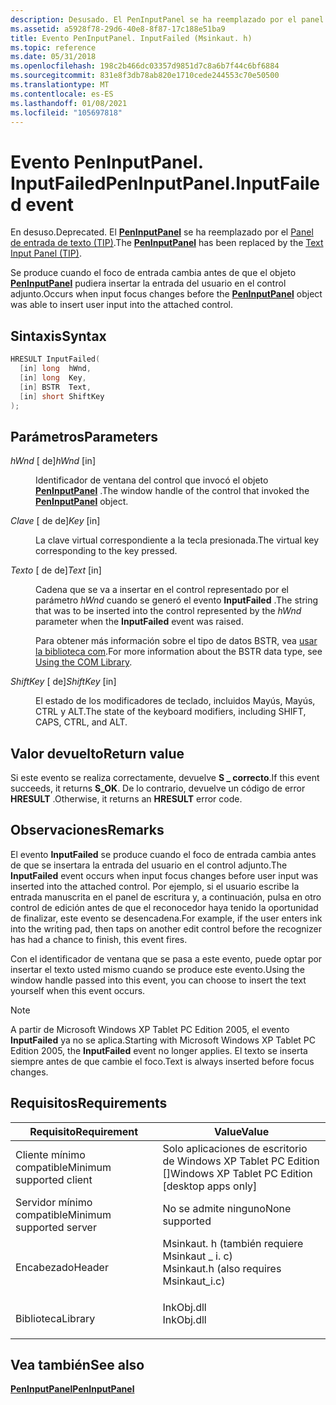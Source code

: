 ```yaml
---
description: Desusado. El PenInputPanel se ha reemplazado por el panel de entrada de texto (TIP). Se produce cuando el foco de entrada cambia antes de que el objeto PenInputPanel pudiera insertar la entrada del usuario en el control adjunto.
ms.assetid: a5928f78-29d6-40e8-8f87-17c188e51ba9
title: Evento PenInputPanel. InputFailed (Msinkaut. h)
ms.topic: reference
ms.date: 05/31/2018
ms.openlocfilehash: 198c2b466dc03357d9851d7c8a6b7f44c6bf6884
ms.sourcegitcommit: 831e8f3db78ab820e1710cede244553c70e50500
ms.translationtype: MT
ms.contentlocale: es-ES
ms.lasthandoff: 01/08/2021
ms.locfileid: "105697818"
---
```

# <a name="peninputpanelinputfailed-event"></a><span data-ttu-id="57ee5-104">Evento PenInputPanel. InputFailed</span><span class="sxs-lookup"><span data-stu-id="57ee5-104">PenInputPanel.InputFailed event</span></span>

<span data-ttu-id="57ee5-105">En desuso.</span><span class="sxs-lookup"><span data-stu-id="57ee5-105">Deprecated.</span></span> <span data-ttu-id="57ee5-106">El [**PenInputPanel**](peninputpanel-class.md) se ha reemplazado por el [Panel de entrada de texto (TIP)](text-input-panel-reference.md).</span><span class="sxs-lookup"><span data-stu-id="57ee5-106">The [**PenInputPanel**](peninputpanel-class.md) has been replaced by the [Text Input Panel (TIP)](text-input-panel-reference.md).</span></span>

<span data-ttu-id="57ee5-107">Se produce cuando el foco de entrada cambia antes de que el objeto [**PenInputPanel**](peninputpanel-class.md) pudiera insertar la entrada del usuario en el control adjunto.</span><span class="sxs-lookup"><span data-stu-id="57ee5-107">Occurs when input focus changes before the [**PenInputPanel**](peninputpanel-class.md) object was able to insert user input into the attached control.</span></span>

## <a name="syntax"></a><span data-ttu-id="57ee5-108">Sintaxis</span><span class="sxs-lookup"><span data-stu-id="57ee5-108">Syntax</span></span>


```C++
HRESULT InputFailed(
  [in] long  hWnd,
  [in] long  Key,
  [in] BSTR  Text,
  [in] short ShiftKey
);
```



## <a name="parameters"></a><span data-ttu-id="57ee5-109">Parámetros</span><span class="sxs-lookup"><span data-stu-id="57ee5-109">Parameters</span></span>

<dl> <dt>

<span data-ttu-id="57ee5-110">*hWnd* \[ de\]</span><span class="sxs-lookup"><span data-stu-id="57ee5-110">*hWnd* \[in\]</span></span>
</dt> <dd>

<span data-ttu-id="57ee5-111">Identificador de ventana del control que invocó el objeto [**PenInputPanel**](peninputpanel-class.md) .</span><span class="sxs-lookup"><span data-stu-id="57ee5-111">The window handle of the control that invoked the [**PenInputPanel**](peninputpanel-class.md) object.</span></span>

</dd> <dt>

<span data-ttu-id="57ee5-112">*Clave* \[ de de\]</span><span class="sxs-lookup"><span data-stu-id="57ee5-112">*Key* \[in\]</span></span>
</dt> <dd>

<span data-ttu-id="57ee5-113">La clave virtual correspondiente a la tecla presionada.</span><span class="sxs-lookup"><span data-stu-id="57ee5-113">The virtual key corresponding to the key pressed.</span></span>

</dd> <dt>

<span data-ttu-id="57ee5-114">*Texto* \[ de de\]</span><span class="sxs-lookup"><span data-stu-id="57ee5-114">*Text* \[in\]</span></span>
</dt> <dd>

<span data-ttu-id="57ee5-115">Cadena que se va a insertar en el control representado por el parámetro *hWnd* cuando se generó el evento **InputFailed** .</span><span class="sxs-lookup"><span data-stu-id="57ee5-115">The string that was to be inserted into the control represented by the *hWnd* parameter when the **InputFailed** event was raised.</span></span>

<span data-ttu-id="57ee5-116">Para obtener más información sobre el tipo de datos BSTR, vea [usar la biblioteca com](using-the-com-library.md).</span><span class="sxs-lookup"><span data-stu-id="57ee5-116">For more information about the BSTR data type, see [Using the COM Library](using-the-com-library.md).</span></span>

</dd> <dt>

<span data-ttu-id="57ee5-117">*ShiftKey* \[ de\]</span><span class="sxs-lookup"><span data-stu-id="57ee5-117">*ShiftKey* \[in\]</span></span>
</dt> <dd>

<span data-ttu-id="57ee5-118">El estado de los modificadores de teclado, incluidos Mayús, Mayús, CTRL y ALT.</span><span class="sxs-lookup"><span data-stu-id="57ee5-118">The state of the keyboard modifiers, including SHIFT, CAPS, CTRL, and ALT.</span></span>

</dd> </dl>

## <a name="return-value"></a><span data-ttu-id="57ee5-119">Valor devuelto</span><span class="sxs-lookup"><span data-stu-id="57ee5-119">Return value</span></span>

<span data-ttu-id="57ee5-120">Si este evento se realiza correctamente, devuelve **S \_ correcto**.</span><span class="sxs-lookup"><span data-stu-id="57ee5-120">If this event succeeds, it returns **S\_OK**.</span></span> <span data-ttu-id="57ee5-121">De lo contrario, devuelve un código de error **HRESULT** .</span><span class="sxs-lookup"><span data-stu-id="57ee5-121">Otherwise, it returns an **HRESULT** error code.</span></span>

## <a name="remarks"></a><span data-ttu-id="57ee5-122">Observaciones</span><span class="sxs-lookup"><span data-stu-id="57ee5-122">Remarks</span></span>

<span data-ttu-id="57ee5-123">El evento **InputFailed** se produce cuando el foco de entrada cambia antes de que se insertara la entrada del usuario en el control adjunto.</span><span class="sxs-lookup"><span data-stu-id="57ee5-123">The **InputFailed** event occurs when input focus changes before user input was inserted into the attached control.</span></span> <span data-ttu-id="57ee5-124">Por ejemplo, si el usuario escribe la entrada manuscrita en el panel de escritura y, a continuación, pulsa en otro control de edición antes de que el reconocedor haya tenido la oportunidad de finalizar, este evento se desencadena.</span><span class="sxs-lookup"><span data-stu-id="57ee5-124">For example, if the user enters ink into the writing pad, then taps on another edit control before the recognizer has had a chance to finish, this event fires.</span></span>

<span data-ttu-id="57ee5-125">Con el identificador de ventana que se pasa a este evento, puede optar por insertar el texto usted mismo cuando se produce este evento.</span><span class="sxs-lookup"><span data-stu-id="57ee5-125">Using the window handle passed into this event, you can choose to insert the text yourself when this event occurs.</span></span>

> [!Note]  
> <span data-ttu-id="57ee5-126">A partir de Microsoft Windows XP Tablet PC Edition 2005, el evento **InputFailed** ya no se aplica.</span><span class="sxs-lookup"><span data-stu-id="57ee5-126">Starting with Microsoft Windows XP Tablet PC Edition 2005, the **InputFailed** event no longer applies.</span></span> <span data-ttu-id="57ee5-127">El texto se inserta siempre antes de que cambie el foco.</span><span class="sxs-lookup"><span data-stu-id="57ee5-127">Text is always inserted before focus changes.</span></span>

 

## <a name="requirements"></a><span data-ttu-id="57ee5-128">Requisitos</span><span class="sxs-lookup"><span data-stu-id="57ee5-128">Requirements</span></span>



| <span data-ttu-id="57ee5-129">Requisito</span><span class="sxs-lookup"><span data-stu-id="57ee5-129">Requirement</span></span> | <span data-ttu-id="57ee5-130">Value</span><span class="sxs-lookup"><span data-stu-id="57ee5-130">Value</span></span> |
|-------------------------------------|---------------------------------------------------------------------------------------------------------------------|
| <span data-ttu-id="57ee5-131">Cliente mínimo compatible</span><span class="sxs-lookup"><span data-stu-id="57ee5-131">Minimum supported client</span></span><br/> | <span data-ttu-id="57ee5-132">Solo aplicaciones de escritorio de Windows XP Tablet PC Edition \[\]</span><span class="sxs-lookup"><span data-stu-id="57ee5-132">Windows XP Tablet PC Edition \[desktop apps only\]</span></span><br/>                                                       |
| <span data-ttu-id="57ee5-133">Servidor mínimo compatible</span><span class="sxs-lookup"><span data-stu-id="57ee5-133">Minimum supported server</span></span><br/> | <span data-ttu-id="57ee5-134">No se admite ninguno</span><span class="sxs-lookup"><span data-stu-id="57ee5-134">None supported</span></span><br/>                                                                                           |
| <span data-ttu-id="57ee5-135">Encabezado</span><span class="sxs-lookup"><span data-stu-id="57ee5-135">Header</span></span><br/>                   | <dl> <span data-ttu-id="57ee5-136"><dt>Msinkaut. h (también requiere Msinkaut \_ i. c)</dt></span><span class="sxs-lookup"><span data-stu-id="57ee5-136"><dt>Msinkaut.h (also requires Msinkaut\_i.c)</dt></span></span> </dl> |
| <span data-ttu-id="57ee5-137">Biblioteca</span><span class="sxs-lookup"><span data-stu-id="57ee5-137">Library</span></span><br/>                  | <dl> <span data-ttu-id="57ee5-138"><dt>InkObj.dll</dt></span><span class="sxs-lookup"><span data-stu-id="57ee5-138"><dt>InkObj.dll</dt></span></span> </dl>                               |



## <a name="see-also"></a><span data-ttu-id="57ee5-139">Vea también</span><span class="sxs-lookup"><span data-stu-id="57ee5-139">See also</span></span>

<dl> <dt>

[<span data-ttu-id="57ee5-140">**PenInputPanel**</span><span class="sxs-lookup"><span data-stu-id="57ee5-140">**PenInputPanel**</span></span>](peninputpanel-class.md)
</dt> </dl>

 

 




